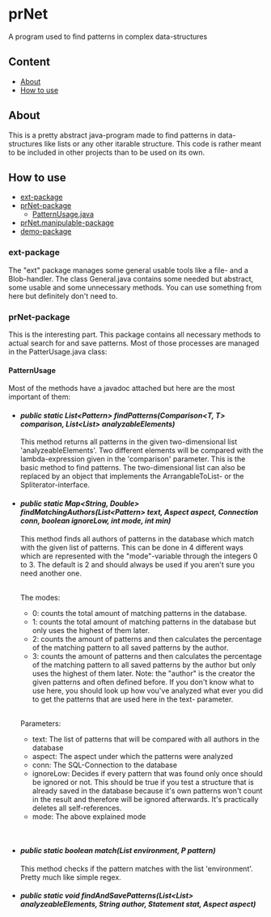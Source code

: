 # prNet
A program used to find patterns in complex data-structures

## Content
- [About](#about)
- [How to use](#how-to-use)

## About
This is a pretty abstract java-program made to find patterns in data-structures like lists or any other itarable structure. This code is rather meant to be included in other projects than to be used on its own.

## How to use
 - [ext-package](#ext-package)
 - [prNet-package](#prNet-package)
   - [PatternUsage.java](#PatternUsage)
 - [prNet.manipulable-package](#prNet.manipulable-package)
 - [demo-package](#demo-package)

### ext-package
The "ext" package manages some general usable tools like a file- and a Blob-handler. The class General.java contains some needed but abstract, some usable and some unnecessary methods. You can use something from here but definitely don't need to.

### prNet-package
This is the interesting part. This package contains all necessary methods to actual search for and save patterns. Most of those processes are managed in the PatterUsage.java class:
#### PatternUsage
Most of the methods have a javadoc attached but here are the most important of them:

- #### *public static <T> List<Pattern<T>> findPatterns(Comparison<T, T> comparison, List<List<T>> analyzableElements)* <br>
  This method returns all patterns in the given two-dimensional list 'analyzeableElements'. Two different elements will be compared with the lambda-expression given in the 'comparison' parameter. This is the basic method to find patterns. The two-dimensional list can also be replaced by an object that implements the ArrangableToList- or the Spliterator-interface.

- #### *public static <T> Map<String, Double> findMatchingAuthors(List<Pattern<T>> text, Aspect<T> aspect, Connection conn, boolean ignoreLow, int mode, int min)*<br>
  This method finds all authors of patterns in the database which match with the given list of patterns.
  This can be done in 4 different ways which are represented with the "mode"-variable through the integers 0 to 3. The default is 2 and should always be used if you aren't sure you need another one.<br><br>

    The modes:

  * 0: counts the total amount of matching patterns in the database.
  * 1: counts the total amount of matching patterns in the database but only uses the highest of them later.
  * 2: counts the amount of patterns and then calculates the percentage of the matching pattern to all saved patterns by the author.
  * 3: counts the amount of patterns and then calculates the percentage of the matching pattern to all saved patterns by the
  author but only uses the highest of them later.
  Note: the "author" is the creator the given patterns and often defined before. If you don't know what to use here,
  you should look up how vou've analyzed what ever you did to get the patterns that are used here in the text-
  parameter.
   <br>

  Parameters:

     - text: The list of patterns that will be compared with all authors in the database
     - aspect: The aspect under which the patterns were analyzed
     - conn: The SQL-Connection to the database
     - ignoreLow: Decides if every pattern that was found only once should be ignored or not. This should be true if you test a structure that is already saved in the database because it's own patterns won't count in the result and therefore will be ignored afterwards. It's practically deletes all self-references.
     - mode: The above explained mode
 <br>
 
 
- #### *public static boolean match(List<T> environment, P pattern)*<br>
  This method checks if the pattern matches with the list 'environment'. Pretty much like simple regex.
 
- #### *public static void findAndSavePatterns(List<List<T>> analyzeableElements, String author, Statement stat, Aspect<T> aspect)*<br>
 
  
